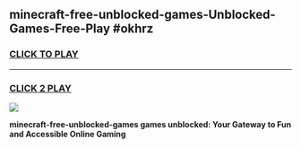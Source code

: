 
## minecraft-free-unblocked-games-Unblocked-Games-Free-Play #okhrz
<h3>
<a href="https://us.freeplayer.one?title=minecraft-free-unblocked-games&ref=9M">CLICK TO PLAY</a></h3>
<hr>

<h3>
<a href="https://us.freeplayer.one?title=minecraft-free-unblocked-games&ref=9M">CLICK 2 PLAY</a>
  
</h3>

<a href="https://us.freeplayer.one?title=minecraft-free-unblocked-games&ref=9M"><img src="https://clearcache.store/games.png"></a>


**minecraft-free-unblocked-games games unblocked: Your Gateway to Fun and Accessible Online Gaming**
